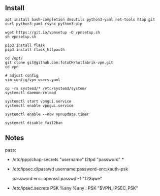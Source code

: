 ## Install

```
apt install bash-completion dnsutils python3-yaml net-tools htop git curl python3-yaml rsync python3-pip

wget https://git.io/vpnsetup -O vpnsetup.sh
sh vpnsetup.sh

pip3 install flask
pip3 install flask_httpauth

cd /opt/
git clone git@github.com:fotoCH/hutfabrik-vpn.git
cd vpn

# adjust config
vim config/vpn-users.yaml

cp -ra systemd/* /etc/systemd/system/
systemctl daemon-reload

systemctl start vpngui.service
systemctl enable vpngui.service

systemctl enable --now vpnupdate.timer

systemctl disable fail2ban

```


## Notes
pass:

- /etc/ppp/chap-secrets
  "username" l2tpd "password" *

- /etc/ipsec.d/passwd
  username:password-enc:xauth-psk

  password enc:
  openssl passwd -1 "123qwe"

- /etc/ipsec.secrets
  PSK
  %any  %any  : PSK "$VPN_IPSEC_PSK"
